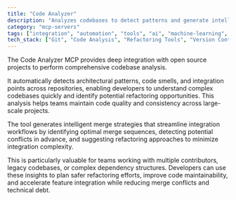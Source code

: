 ```yaml
---
title: "Code Analyzer"
description: "Analyzes codebases to detect patterns and generate intelligent merge strategies for streamlined integration and refactoring workflows."
category: "mcp-servers"
tags: ["integration", "automation", "tools", "ai", "machine-learning", "code-analysis", "refactoring", "merge-strategies"]
tech_stack: ["Git", "Code Analysis", "Refactoring Tools", "Version Control", "Merge Strategies", "Architectural Patterns", "Code Smells"]
---
```


The Code Analyzer MCP provides deep integration with open source projects to perform comprehensive codebase analysis. 

It automatically detects architectural patterns, code smells, and integration points across repositories, enabling developers to understand complex codebases quickly and identify potential refactoring opportunities. This analysis helps teams maintain code quality and consistency across large-scale projects.

The tool generates intelligent merge strategies that streamline integration workflows by identifying optimal merge sequences, detecting potential conflicts in advance, and suggesting refactoring approaches to minimize integration complexity. 

This is particularly valuable for teams working with multiple contributors, legacy codebases, or complex dependency structures. Developers can use these insights to plan safer refactoring efforts, improve code maintainability, and accelerate feature integration while reducing merge conflicts and technical debt.